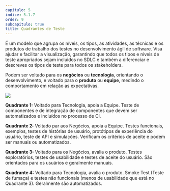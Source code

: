 ```yaml
---
capitulo: 5
indice: 5.1.7
order: 9
subcapitulo: true
title: Quadrantes de Teste
---
```


<p>
  É um modelo que agrupa os níveis, os tipos, as atividades, as técnicas e os produtos de trabalho dos testes no desenvolvimento ágil de software. Visa ajudar e facilitar a visualização, garantindo que todos os tipos e níveis de teste apropriados sejam incluidos no SDLC e também a diferenciar e descreves os tipos de teste para todos os stakeholders.
</p>

<p>
  Podem ser voltado para os <b>negócios</b> ou <b>tecnologia</b>, orientando o desenvolvimento, e 
  voltado para o <b>produto</b> ou <b>equipe</b>, medindo o comportamento em relação as expectativas. 
</p>

<div class="text-center">
<!-- FIXME Verificar porque o liquid não funciona dentro do md, nem mesmo com markdownify . Então corrigir o link da imagem passando realive_url-->
    <img class="img-fluid" src="/feroline.qa-bentevi/assets/images/quadrante-de-teste.png">
</div>

<p>
 <b>Quadrante 1:</b> Voltado para Tecnologia, apoia a Equipe. Teste de componentes e de integração de componentes que devem ser automatizados e incluídos no processo de CI. 
</p>

<p>
 <b>Quadrante 2:</b> Voltado par aos Negócios, apoia a Equipe. Testes funcionais, exemplos, testes de histórias de usuário, protótipos de experiência do usuário, teste de API e simulações. Verificam os critérios de aceite e podem ser manuais ou automatizados.
</p>

<p>
 <b>Quadrante 3:</b> Voltado para os Negócios, avalia o produto. Testes exploratórios, testes de usabilidade e testes de aceite do usuário. São orientados para os usuários e geralmente manuais.
</p>

<p>
 <b>Quadrante 4:</b> Voltado para Tecnologia, avalia o produto. Smoke Test (Teste de fumaça) e testes não funcionais (menos de usabilidade que está no Quadrante 3). Geralmente são automatizados. 
</p>
